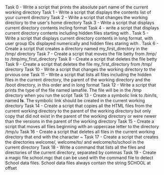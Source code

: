Task 0 - Write a script that prints the absolute part name of the current working directory
Task 1 - Write a script that displays the contents list of your current directory
Task 2 - Write a script that changes the working directory to the user's home directory
Task 3 - Write a script that displays current directory contents incling format
Task 4 - write a script that displays current directory contents including hidden files starting with .
Task 5 - Write a script that displays current directory contents in long format, with user group IDs displayed numerically and hidden files staring with .
Task 6 - Create a script that creates a directory named my_first_directory in the /tmp/ directory
Task 7 - Create a script that moves the file betty from /tmp/ to /tmp/my_first_directory
Task 8 - Create a script that deletes the file betty
Task 9 - Create a script that deletes the file my_first_directory from /tmp/ directory
Task 10 - Write a script that changes the working directory to the prvious one
Task 11 - Write a script that lists all files including the hidden files in the current directory, the parent of the working directory and the /boot directory, in this order and in long format
Task 12 - Write a script that prints the type of the file named iamafile. The file will be in the /tmp directory when you run the script
Task 13 - Create a symbolic link to /bin/ls, named __ls__. The symbolic link should be created in the current working directory
Task 14 - Create a script that copies all the HTML files from the current working directory to the parent of the working directory but only copy that did not exist in the parent of the working directory or were newer than the versions in the parent of the working directory
Task 15 - Create a script that moves all files beginning with an uppercase letter to the directory /tmp/u
Task 16 - Create a script that deletes all files in the current working directory that end with the character ~
Task 17 - Create a script that creates the directories welcome/, welcome/to/ and welcome/to/school in the current directory
Task 18 - Write a command that lists all the files and directories of the current directory, separated by commas 
Task 19 - Create a magic file school.mgc that can be used with the command file to detect School data files. School data files always contain the string SCHOOL at offset
